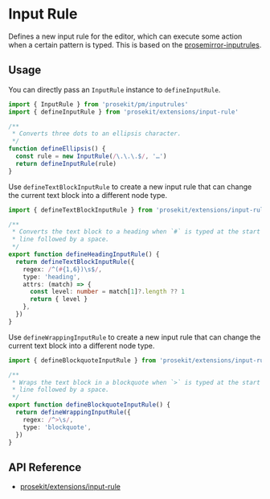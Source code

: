 # Input Rule

Defines a new input rule for the editor, which can execute some action when a certain pattern is typed. This is based on the [prosemirror-inputrules].

## Usage

You can directly pass an `InputRule` instance to `defineInputRule`.

```ts twoslash
import { InputRule } from 'prosekit/pm/inputrules'
import { defineInputRule } from 'prosekit/extensions/input-rule'

/**
 * Converts three dots to an ellipsis character.
 */
function defineEllipsis() {
  const rule = new InputRule(/\.\.\.$/, '…')
  return defineInputRule(rule)
}
```

Use `defineTextBlockInputRule` to create a new input rule that can change the current text block into a different node type.

```ts twoslash
import { defineTextBlockInputRule } from 'prosekit/extensions/input-rule'

/**
 * Converts the text block to a heading when `#` is typed at the start of a new
 * line followed by a space.
 */
export function defineHeadingInputRule() {
  return defineTextBlockInputRule({
    regex: /^(#{1,6})\s$/,
    type: 'heading',
    attrs: (match) => {
      const level: number = match[1]?.length ?? 1
      return { level }
    },
  })
}
```

Use `defineWrappingInputRule` to create a new input rule that can change the current text block into a different node type.

```ts twoslash
import { defineBlockquoteInputRule } from 'prosekit/extensions/input-rule'

/**
 * Wraps the text block in a blockquote when `>` is typed at the start of a new
 * line followed by a space.
 */
export function defineBlockquoteInputRule() {
  return defineWrappingInputRule({
    regex: /^>\s/,
    type: 'blockquote',
  })
}
```

## API Reference

- [prosekit/extensions/input-rule](/references/extensions/input-rule)

<!-- Link references -->

[prosemirror-inputrules]: https://prosemirror.net/docs/ref/#inputrules
